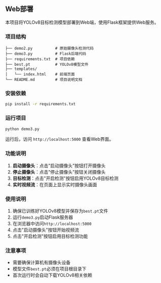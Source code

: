 ## Web部署

本项目将YOLOv8目标检测模型部署到Web端，使用Flask框架提供Web服务。

### 项目结构

```
├── demo2.py          # 原始摄像头检测代码
├── demo3.py          # Flask后端代码
├── requirements.txt  # 项目依赖
├── best.pt           # YOLOv8模型文件
├── templates/
│   └── index.html    # 前端页面
└── README.md         # 项目说明文档
```

### 安装依赖

```bash
pip install -r requirements.txt
```

### 运行项目

```bash
python demo3.py
```

运行后，访问 `http://localhost:5000` 查看Web界面。

### 功能说明

1. **启动摄像头**：点击"启动摄像头"按钮打开摄像头
2. **停止摄像头**：点击"停止摄像头"按钮关闭摄像头
3. **目标检测**：点击"开启检测"按钮启用YOLOv8目标检测
4. **实时视频流**：在页面上显示实时摄像头画面

### 使用说明

1. 确保已训练好YOLOv8模型并保存为`best.pt`文件
2. 运行`demo3.py`启动Flask服务器
3. 在浏览器中访问`http://localhost:5000`
4. 点击"启动摄像头"按钮开始视频流
5. 点击"开启检测"按钮启用目标检测功能

### 注意事项

- 需要确保计算机有摄像头设备
- 模型文件`best.pt`必须在项目根目录下
- 首次运行时会自动下载YOLOv8相关依赖